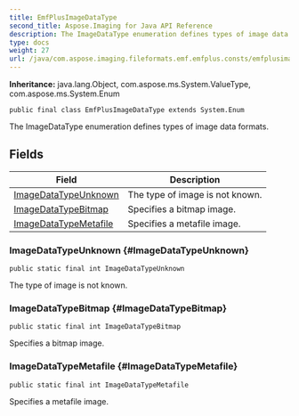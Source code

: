 ```yaml
---
title: EmfPlusImageDataType
second_title: Aspose.Imaging for Java API Reference
description: The ImageDataType enumeration defines types of image data formats.
type: docs
weight: 27
url: /java/com.aspose.imaging.fileformats.emf.emfplus.consts/emfplusimagedatatype/
---
```

**Inheritance:**
java.lang.Object, com.aspose.ms.System.ValueType, com.aspose.ms.System.Enum
```
public final class EmfPlusImageDataType extends System.Enum
```

The ImageDataType enumeration defines types of image data formats.
## Fields

| Field | Description |
| --- | --- |
| [ImageDataTypeUnknown](#ImageDataTypeUnknown) | The type of image is not known. |
| [ImageDataTypeBitmap](#ImageDataTypeBitmap) | Specifies a bitmap image. |
| [ImageDataTypeMetafile](#ImageDataTypeMetafile) | Specifies a metafile image. |
### ImageDataTypeUnknown {#ImageDataTypeUnknown}
```
public static final int ImageDataTypeUnknown
```


The type of image is not known.

### ImageDataTypeBitmap {#ImageDataTypeBitmap}
```
public static final int ImageDataTypeBitmap
```


Specifies a bitmap image.

### ImageDataTypeMetafile {#ImageDataTypeMetafile}
```
public static final int ImageDataTypeMetafile
```


Specifies a metafile image.

